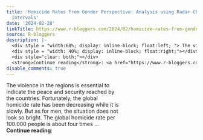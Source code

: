 ```yaml
---
title: 'Homicide Rates from Gender Perspective: Analysis using Radar Chart and Bootstrap
  Intervals'
date: '2024-02-28'
linkTitle: https://www.r-bloggers.com/2024/02/homicide-rates-from-gender-perspective-analysis-using-radar-chart-and-bootstrap-intervals/
source: R-bloggers
description: |-
  <div style = "width:60%; display: inline-block; float:left; "> The violence in the regions is essential to indicate the peace and security reached by the countries. Fortunately, the global homicide rate has been decreasing while it is slowly. But as for men, the situation does not look so bright. The global homicide rate per 100.000 people is about four times ...</div>
  <div style = "width: 40%; display: inline-block; float:right;"></div>
  <div style="clear: both;"></div>
  <strong>Continue reading</strong>: <a href="https://www.r-bloggers.com/2024/02/homicide-rates-from-gender-perspective-analysis- ...
disable_comments: true
---
```

<div style = "width:60%; display: inline-block; float:left; "> The violence in the regions is essential to indicate the peace and security reached by the countries. Fortunately, the global homicide rate has been decreasing while it is slowly. But as for men, the situation does not look so bright. The global homicide rate per 100.000 people is about four times ...</div>
<div style = "width: 40%; display: inline-block; float:right;"></div>
<div style="clear: both;"></div>
<strong>Continue reading</strong>: <a href="https://www.r-bloggers.com/2024/02/homicide-rates-from-gender-perspective-analysis- ...